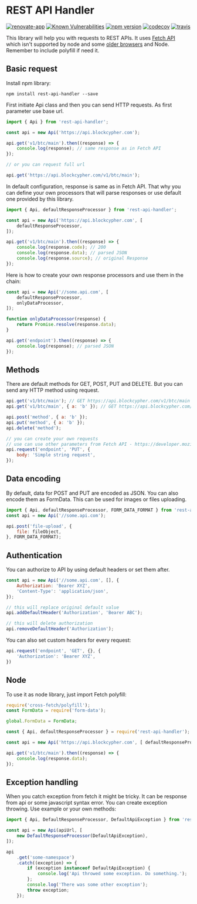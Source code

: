 # REST API Handler


[![renovate-app](https://img.shields.io/badge/renovate-app-blue.svg)](https://renovateapp.com/) 
[![Known Vulnerabilities](https://snyk.io/test/github/fabulator/rest-api-handler/badge.svg)](https://snyk.io/test/github/fabulator/rest-api-handler)
[![npm version](https://badge.fury.io/js/rest-api-handler.svg)](https://badge.fury.io/js/rest-api-handler)
[![codecov](https://codecov.io/gh/fabulator/rest-api-handler/branch/master/graph/badge.svg)](https://codecov.io/gh/fabulator/rest-api-handler) 
[![travis](https://travis-ci.org/fabulator/rest-api-handler.svg?branch=master)](https://travis-ci.org/fabulator/rest-api-handler)

This library will help you with requests to REST APIs. It uses [Fetch API](https://developer.mozilla.org/en-US/docs/Web/API/Fetch_API) which isn't supported by node and some [older browsers](https://caniuse.com/#feat=fetch) and Node. Remember to include polyfill if need it.

## Basic request

Install npm library:

```node
npm install rest-api-handler --save
```

First initiate Api class and then you can send HTTP requests. As first parameter use base url.

```javascript
import { Api } from 'rest-api-handler';

const api = new Api('https://api.blockcypher.com');

api.get('v1/btc/main').then((response) => {
    console.log(response); // same response as in Fetch API
});

// or you can request full url

api.get('https://api.blockcypher.com/v1/btc/main');

```

In default configuration, response is same as in Fetch API. That why you can define your own processors that will parse responses or use default one provided by this library.

```javascript
import { Api, defaultResponseProcessor } from 'rest-api-handler';

const api = new Api('https://api.blockcypher.com', [
    defaultResponseProcessor,
]);

api.get('v1/btc/main').then((response) => {
    console.log(response.code); // 200
    console.log(response.data); // parsed JSON
    console.log(response.source); // original Response
});

```

Here is how to create your own response processors and use them in the chain:

```javascript
const api = new Api('//some.api.com', [
    defaultResponseProcessor,
    onlyDataProcessor,
]);

function onlyDataProcessor(response) {
    return Promise.resolve(response.data);
}

api.get('endpoint').then((response) => {
    console.log(response); // parsed JSON
});

```

## Methods

There are default methods for GET, POST, PUT and DELETE. But you can send any HTTP method using request.

```javascript
api.get('v1/btc/main'); // GET https://api.blockcypher.com/v1/btc/main
api.get('v1/btc/main', { a: 'b' }); // GET https://api.blockcypher.com/v1/btc/main?a=b

api.post('method', { a: 'b' });
api.put('method', { a: 'b' });
api.delete('method');

// you can create your own requests
// use can use other parameters from Fetch API - https://developer.mozilla.org/en-US/docs/Web/API/Request
api.request('endpoint', 'PUT', {
    body: 'Simple string request',
});
```

## Data encoding

By default, data for POST and PUT are encoded as JSON. You can also encode them as FormData. This can be used for images or files uploading.

```javascript
import { Api, defaultResponseProcessor, FORM_DATA_FORMAT } from 'rest-api-handler';
const api = new Api('//some.api.com');

api.post('file-upload', {
    file: fileObject,
}, FORM_DATA_FORMAT);

```

## Authentication

You can authorize to API by using default headers or set them after.

```javascript
const api = new Api('//some.api.com', [], {
    Authorization: 'Bearer XYZ',
    'Content-Type': 'application/json',
});

// this will replace original default value
api.addDefaultHeader('Authorization', 'Bearer ABC');

// this will delete authorization
api.removeDefaultHeader('Authorization');
```

You can also set custom headers for every request:

```javascript
api.request('endpoint', 'GET', {}, {
    'Authorization': 'Bearer XYZ',
})
```

## Node

To use it as node library, just import Fetch polyfill:

```javascript
require('cross-fetch/polyfill');
const FormData = require('form-data');

global.FormData = FormData;

const { Api, defaultResponseProcessor } = require('rest-api-handler');

const api = new Api('https://api.blockcypher.com', [ defaultResponseProcessor ]);

api.get('v1/btc/main').then((response) => {
    console.log(response.data);
});
```

## Exception handling

When you catch exception from fetch it might be tricky. It can be response from api or some javascript syntax error. You can create exception throwing. Use example or your own methods:

```javascript
import { Api, DefaultResponseProcessor, DefaultApiException } from 'rest-api-handler';

const api = new Api(apiUrl, [
    new DefaultResponseProcessor(DefaultApiException),
]);

api
    .get('some-namespace')
    .catch((exception) => {
        if (exception instanceof DefaultApiException) {
            console.log('Api throwed some exception. Do something.');
        };
        console.log('There was some other exception');
        throw exception;
    });
```
